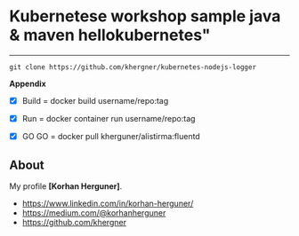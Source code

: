 # Kubernetese workshop sample java & maven hellokubernetes"

------------------------------------------------------------------------
```
git clone https://github.com/khergner/kubernetes-nodejs-logger
```

**Appendix**

- [x] Build = docker build username/repo:tag

- [x] Run = docker container run username/repo:tag

- [x] GO GO = docker pull kherguner/alistirma:fluentd


## About

My profile **[Korhan Herguner]**.

- <https://www.linkedin.com/in/korhan-herguner/>
- <https://medium.com/@korhanherguner>
- <https://github.com/khergner>